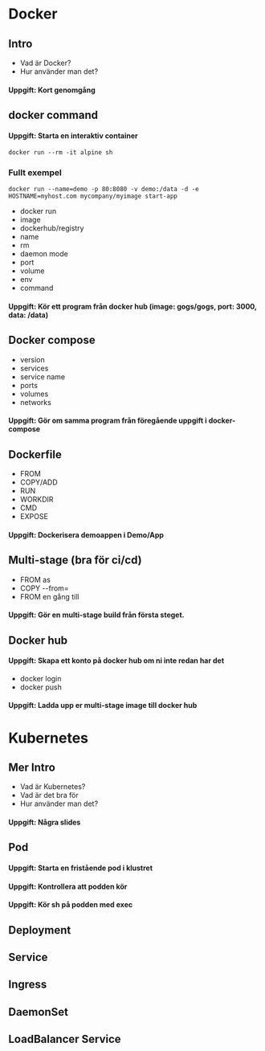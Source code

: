 # Docker
## Intro
- Vad är Docker?
- Hur använder man det?

#### Uppgift: Kort genomgång

## docker command

#### Uppgift: Starta en interaktiv container
```
docker run --rm -it alpine sh
```

### Fullt exempel
```
docker run --name=demo -p 80:8080 -v demo:/data -d -e HOSTNAME=myhost.com mycompany/myimage start-app 
```

- docker run 
- image
- dockerhub/registry 
- name
- rm
- daemon mode 
- port
- volume
- env
- command

#### Uppgift: Kör ett program från docker hub (image: gogs/gogs, port: 3000, data: /data)
  

## Docker compose
- version
- services
- service name
- ports
- volumes
- networks

#### Uppgift: Gör om samma program från föregående uppgift i docker-compose


## Dockerfile
- FROM
- COPY/ADD
- RUN
- WORKDIR
- CMD
- EXPOSE

#### Uppgift: Dockerisera demoappen i Demo/App

## Multi-stage (bra för ci/cd)
- FROM as 
- COPY --from=
- FROM en gång till

#### Uppgift: Gör en multi-stage build från första steget. 

## Docker hub

#### Uppgift: Skapa ett konto på docker hub om ni inte redan har det

- docker login
- docker push

#### Uppgift: Ladda upp er multi-stage image till docker hub

# Kubernetes
## Mer Intro
- Vad är Kubernetes?
- Vad är det bra för
- Hur använder man det?

#### Uppgift: Några slides

## Pod
#### Uppgift: Starta en fristående pod i klustret
#### Uppgift: Kontrollera att podden kör
#### Uppgift: Kör sh på podden med exec

## Deployment

## Service

## Ingress

## DaemonSet

## LoadBalancer Service